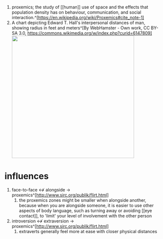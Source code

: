 1. proxemics; the study of [[human]] use of space and the effects that population density has on behaviour, communication, and social interaction.^[https://en.wikipedia.org/wiki/Proxemics#cite_note-1]
2. A chart depicting Edward T. Hall's interpersonal distances of man, showing radius in feet and meters^[By WebHamster - Own work, CC BY-SA 3.0, https://commons.wikimedia.org/w/index.php?curid=6147809]
	<img src="https://upload.wikimedia.org/wikipedia/commons/3/35/Personal_Space.svg" width="400" />
	
# influences
1. face-to-face ↮ alongside → proxemics^[http://www.sirc.org/publik/flirt.html]
	1. the proxemics zones might be smaller when alongside another, because when you are alongside someone, it is easier to use other aspects of body language, such as turning away or avoiding [[eye contact]], to 'limit' your level of involvement with the other person
2. introversion ↮ extraversion → proxemics^[http://www.sirc.org/publik/flirt.html]
	1. extraverts generally feel more at ease with closer physical distances